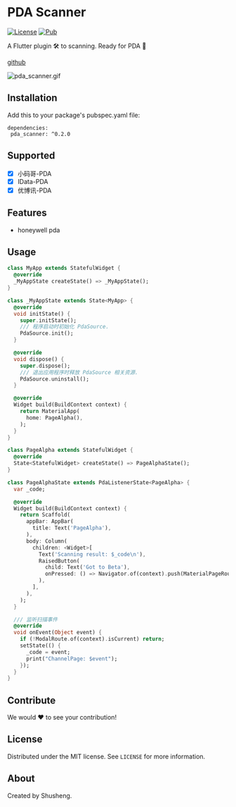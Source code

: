 # PDA Scanner
  
[![License][license-image]][license-url] 
[![Pub](https://img.shields.io/pub/v/pda_scanner.svg?style=flat-square)](https://pub.dartlang.org/packages/pda_scanner)

A Flutter plugin 🛠 to scanning. Ready for PDA 🚀 

[github](https://github.com/leyan95/pda_scanner)

![pda_scanner.gif](https://upload-images.jianshu.io/upload_images/3646846-16ca17b573a765f2.gif?imageMogr2/auto-orient/strip%7CimageView2/2/w/320/format/webp)

## Installation

Add this to your package's pubspec.yaml file:

```
dependencies:
 pda_scanner: ^0.2.0
```

## Supported

-  [x] 小码哥-PDA
-  [x] IData-PDA
-  [x] 优博讯-PDA

## Features

-  honeywell pda

## Usage
```dart
class MyApp extends StatefulWidget {
  @override
  _MyAppState createState() => _MyAppState();
}

class _MyAppState extends State<MyApp> {
  @override
  void initState() {
    super.initState();
    /// 程序启动时初始化 PdaSource.
    PdaSource.init();
  }

  @override
  void dispose() {
    super.dispose();
    /// 退出应用程序时释放 PdaSource 相关资源.
    PdaSource.uninstall();
  }

  @override
  Widget build(BuildContext context) {
    return MaterialApp(
      home: PageAlpha(),
    );
  }
}

class PageAlpha extends StatefulWidget {
  @override
  State<StatefulWidget> createState() => PageAlphaState();
}

class PageAlphaState extends PdaListenerState<PageAlpha> {
  var _code;

  @override
  Widget build(BuildContext context) {
    return Scaffold(
      appBar: AppBar(
        title: Text('PageAlpha'),
      ),
      body: Column(
        children: <Widget>[
          Text('Scanning result: $_code\n'),
          RaisedButton(
            child: Text('Got to Beta'),
            onPressed: () => Navigator.of(context).push(MaterialPageRoute(builder: (context) => PageBeta())),
          ),
        ],
      ),
    );
  }

  /// 监听扫描事件
  @override
  void onEvent(Object event) {
    if (!ModalRoute.of(context).isCurrent) return;
    setState(() {
      _code = event;
      print("ChannelPage: $event");
    });
  }
}
```

## Contribute

We would ❤️ to see your contribution!

## License

Distributed under the MIT license. See ``LICENSE`` for more information.

## About

Created by Shusheng.

[license-image]: https://img.shields.io/badge/License-MIT-blue.svg
[license-url]: LICENSE
